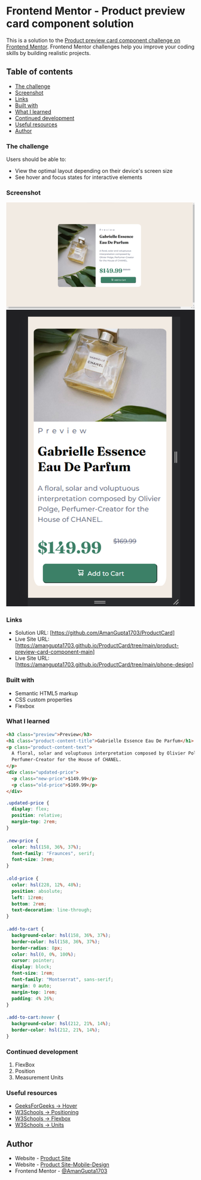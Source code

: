# Frontend Mentor - Product preview card component solution

This is a solution to the [Product preview card component challenge on Frontend Mentor](https://www.frontendmentor.io/challenges/product-preview-card-component-GO7UmttRfa). Frontend Mentor challenges help you improve your coding skills by building realistic projects.

## Table of contents

  - [The challenge](#the-challenge)
  - [Screenshot](#screenshot)
  - [Links](#links)
  - [Built with](#built-with)
  - [What I learned](#what-i-learned)
  - [Continued development](#continued-development)
  - [Useful resources](#useful-resources)
- [Author](#author)

### The challenge

Users should be able to:

- View the optimal layout depending on their device's screen size
- See hover and focus states for interactive elements

### Screenshot

![](product-preview-card-component-main/Output/Desktop-img.png)
![](product-preview-card-component-main/Output/phone-img.png)


### Links

- Solution URL: [https://github.com/AmanGupta1703/ProductCard]
- Live Site URL: [https://amangupta1703.github.io/ProductCard/tree/main/product-preview-card-component-main]
- Live Site URL: [https://amangupta1703.github.io/ProductCard/tree/main/phone-design]


### Built with

- Semantic HTML5 markup
- CSS custom properties
- Flexbox

### What I learned

```html
<h3 class="preview">Preview</h3>
<h1 class="product-content-title">Gabrielle Essence Eau De Parfum</h1>
<p class="product-content-text">
  A floral, solar and voluptuous interpretation composed by Olivier Polge,
  Perfumer-Creator for the House of CHANEL.
</p>
<div class="updated-price">
  <p class="new-price">$149.99</p>
  <p class="old-price">$169.99</p>
</div>
```

```css
.updated-price {
  display: flex;
  position: relative;
  margin-top: 2rem;
}

.new-price {
  color: hsl(158, 36%, 37%);
  font-family: "Fraunces", serif;
  font-size: 3rem;
}

.old-price {
  color: hsl(228, 12%, 48%);
  position: absolute;
  left: 12rem;
  bottom: 2rem;
  text-decoration: line-through;
}

.add-to-cart {
  background-color: hsl(158, 36%, 37%);
  border-color: hsl(158, 36%, 37%);
  border-radius: 8px;
  color: hsl(0, 0%, 100%);
  cursor: pointer;
  display: block;
  font-size: 1rem;
  font-family: "Montserrat", sans-serif;
  margin: 0 auto;
  margin-top: 1rem;
  padding: 4% 26%;
}

.add-to-cart:hover {
  background-color: hsl(212, 21%, 14%);
  border-color: hsl(212, 21%, 14%);
}
```

### Continued development

1) FlexBox
2) Position
3) Measurement Units

### Useful resources

- [GeeksForGeeks -> Hover](https://www.geeksforgeeks.org/css-hover-selector/?ref=lbp)
- [W3Schools -> Positioning](https://www.w3schools.com/css/css_positioning.asp) 
- [W3Schools -> Flexbox](https://www.w3schools.com/css/css3_flexbox.asp) 
- [W3Schools -> Units](https://www.w3schools.com/cssref/css_units.asp) 

## Author

- Website - [Product Site](https://amangupta1703.github.io/ProductCard/tree/main/product-preview-card-component-main)
- Website - [Product Site-Mobile-Design](https://amangupta1703.github.io/ProductCard/tree/main/phone-design)
- Frontend Mentor - [@AmanGupta1703](https://www.frontendmentor.io/profile/AmanGupta1703)
